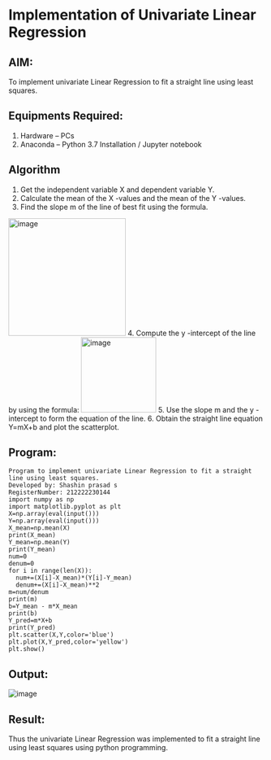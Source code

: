 # Implementation of Univariate Linear Regression
## AIM:
To implement univariate Linear Regression to fit a straight line using least squares.

## Equipments Required:
1. Hardware – PCs
2. Anaconda – Python 3.7 Installation / Jupyter notebook

## Algorithm
1. Get the independent variable X and dependent variable Y.
2. Calculate the mean of the X -values and the mean of the Y -values.
3. Find the slope m of the line of best fit using the formula. 
<img width="231" alt="image" src="https://user-images.githubusercontent.com/93026020/192078527-b3b5ee3e-992f-46c4-865b-3b7ce4ac54ad.png">
4. Compute the y -intercept of the line by using the formula:
<img width="148" alt="image" src="https://user-images.githubusercontent.com/93026020/192078545-79d70b90-7e9d-4b85-9f8b-9d7548a4c5a4.png">
5. Use the slope m and the y -intercept to form the equation of the line.
6. Obtain the straight line equation Y=mX+b and plot the scatterplot.

## Program:
```
Program to implement univariate Linear Regression to fit a straight line using least squares.
Developed by: Shashin prasad s
RegisterNumber: 212222230144
import numpy as np
import matplotlib.pyplot as plt
X=np.array(eval(input()))
Y=np.array(eval(input()))
X_mean=np.mean(X)
print(X_mean)
Y_mean=np.mean(Y)
print(Y_mean)
num=0
denum=0
for i in range(len(X)):
  num+=(X[i]-X_mean)*(Y[i]-Y_mean)
  denum+=(X[i]-X_mean)**2
m=num/denum
print(m)
b=Y_mean - m*X_mean
print(b)
Y_pred=m*X+b
print(Y_pred)
plt.scatter(X,Y,color='blue')
plt.plot(X,Y_pred,color='yellow') 
plt.show() 
```

## Output:
![image](https://github.com/kabilan22000284/Find-the-best-fit-line-using-Least-Squares-Method/assets/123469171/9968afd4-8ac0-442c-8a3c-bbb44d1d5a70)



## Result:
Thus the univariate Linear Regression was implemented to fit a straight line using least squares using python programming.
